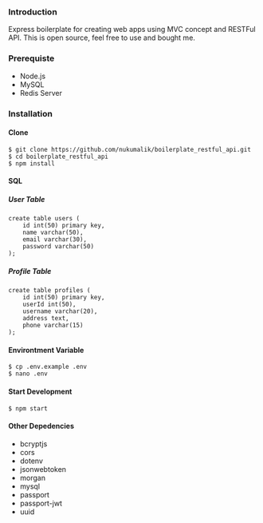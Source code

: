 ### Introduction

Express boilerplate for creating web apps using MVC concept and RESTFul API. This is open source, feel free to use and bought me.

### Prerequiste

-   Node.js
-   MySQL
-   Redis Server

### Installation

#### Clone

    $ git clone https://github.com/nukumalik/boilerplate_restful_api.git
    $ cd boilerplate_restful_api
    $ npm install

#### SQL

##### User Table

    create table users (
        id int(50) primary key,
        name varchar(50),
        email varchar(30),
        password varchar(50)
    );

##### Profile Table

    create table profiles (
        id int(50) primary key,
        userId int(50),
        username varchar(20),
        address text,
        phone varchar(15)
    );

#### Environtment Variable

    $ cp .env.example .env
    $ nano .env

#### Start Development

    $ npm start

#### Other Depedencies

-   bcryptjs
-   cors
-   dotenv
-   jsonwebtoken
-   morgan
-   mysql
-   passport
-   passport-jwt
-   uuid
